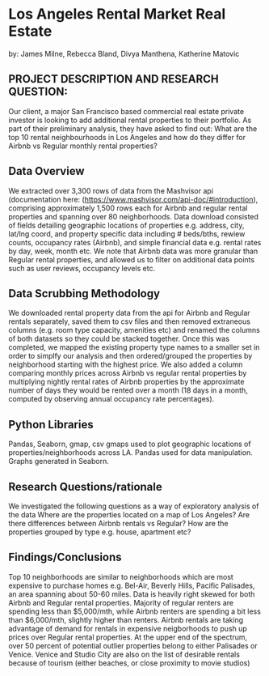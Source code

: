# Los Angeles Rental Market Real Estate
					
by: James Milne, Rebecca Bland, Divya Manthena, Katherine Matovic

## PROJECT DESCRIPTION AND RESEARCH QUESTION:
Our client, a major San Francisco based commercial real estate private investor is looking to add additional rental properties to their portfolio. As part of their preliminary analysis, they have asked to find out: What are the top 10 rental neighbourhoods in Los Angeles and how do they differ for Airbnb vs Regular monthly rental properties?

## Data Overview
We extracted over 3,300 rows of data from the Mashvisor api (documentation here: (https://www.mashvisor.com/api-doc/#introduction), comprising approximately 1,500 rows each for Airbnb and regular rental properties and spanning over 80 neighborhoods. Data download consisted of fields detailing geographic locations of properties e.g. address, city, lat/lng coord, and property specific data including # beds/bths, rewiew counts, occupancy rates (Airbnb), and simple financial data e.g. rental rates by day, week, month etc. We note that Airbnb data was more granular than Regular rental properties, and allowed us to filter on additional data points such as user reviews, occupancy levels etc. 

## Data Scrubbing Methodology
We downloaded rental property data from the api for Airbnb and Regular rentals separately, saved them to csv files and then removed extraneous columns (e.g. room type capacity, amenities etc) and renamed the columns of both datasets so they could be stacked together. Once this was completed, we mapped the existing property type names to a smaller set in order to simplfy our analysis and then ordered/grouped the properties by neighborhood starting with the highest price.  We also added a column comparing monthly prices across Airbnb vs regular rental properties by multiplying nightly rental rates of Airbnb properties by the approximate number of days they would be rented over a month (18 days in a month, computed by observing annual occupancy rate percentages).

## Python Libraries
Pandas, Seaborn, gmap, csv
gmaps used to plot geographic locations of properties/neighborhoods across LA.  Pandas used for data manipulation. Graphs generated in Seaborn.  

## Research Questions/rationale
We investigated the following questions as a way of exploratory analysis of the data
Where are the properties located on a map of Los Angeles? 
Are there differences between Airbnb rentals vs Regular? 
How are the properties grouped by type e.g. house, apartment etc? 

## Findings/Conclusions
Top 10 neighborhoods are similar to neighborhoods which are most expensive to purchase homes e.g. Bel-Air, Beverly Hills, Pacific Palisades, an area spanning about 50-60 miles. 
Data is heavily right skewed for both Airbnb and Regular rental properties. Majority of regular renters are spending less than $5,000/mth, while Airbnb renters are spending a bit less than $6,000/mth, slightly higher than renters. Airbnb rentals are taking advantage of demand for rentals in expensive neigborhoods to push up prices over Regular rental properties. At the upper end of the spectrum, over 50 percent of potential outlier properties belong to either Palisades or Venice. Venice and Studio City are also on the list of desirable rentals because of tourism (either beaches, or close proximity to movie studios)
